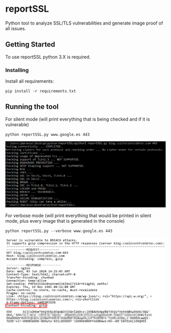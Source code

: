 # reportSSL

Python tool to analyze SSL/TLS vulnerabilities and generate image proof of all issues.

## Getting Started

To use reportSSL python 3.X is required.

### Installing

Install all requirements:

```
pip install -r requirements.txt
```

## Running the tool

For silent mode (will print everything that is being checked and if it is vulnerable)

```
python reportSSL.py www.google.es 443
```
![Silent Mode](/silentSample.png)

For verbose mode (will print everything that would be printed in silent mode, plus every image that is generated in the console)

```
python reportSSL.py --verbose www.google.es 443
```
![Image Sample](/imageSample.png)